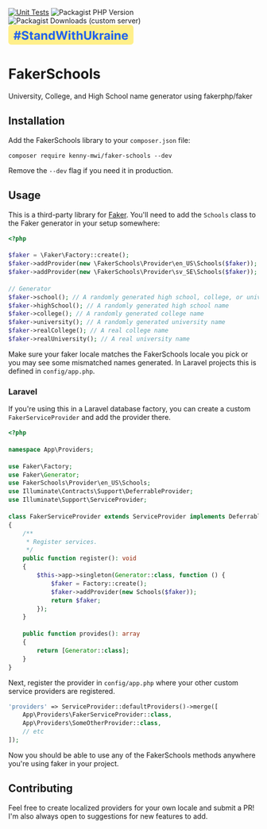 [![Unit Tests](https://github.com/Kenny-MWI/FakerSchools/actions/workflows/php.yml/badge.svg?branch=main)](https://github.com/Kenny-MWI/FakerSchools/actions/workflows/php.yml)
![Packagist PHP Version](https://img.shields.io/packagist/dependency-v/kenny-mwi/faker-schools/php?logo=php&color=%230057B8)
![Packagist Downloads (custom server)](https://img.shields.io/packagist/dt/kenny-mwi/faker-schools?server=https%3A%2F%2Fpackagist.org&style=flat&logo=packagist&color=%23FFD700&link=https%3A%2F%2Fpackagist.org%2Fpackages%2Fkenny-mwi%2Ffaker-schools)
[![StandWithUkraine](https://raw.githubusercontent.com/vshymanskyy/StandWithUkraine/main/badges/StandWithUkraine.svg)](https://stand-with-ukraine.pp.ua)

# FakerSchools
University, College, and High School name generator using fakerphp/faker

## Installation

Add the FakerSchools library to your `composer.json` file:

```
composer require kenny-mwi/faker-schools --dev
```

Remove the `--dev` flag if you need it in production.

## Usage

This is a third-party library for [Faker](https://github.com/FakerPHP/Faker). You'll need to add the `Schools` class to the Faker generator in your setup somewhere:

```php
<?php

$faker = \Faker\Factory::create();
$faker->addProvider(new \FakerSchools\Provider\en_US\Schools($faker)); // To use the US English locale
$faker->addProvider(new \FakerSchools\Provider\sv_SE\Schools($faker)); // To use the Swedish locale

// Generator
$faker->school(); // A randomly generated high school, college, or university school name
$faker->highSchool(); // A randomly generated high school name
$faker->college(); // A randomly generated college name
$faker->university(); // A randomly generated university name
$faker->realCollege(); // A real college name
$faker->realUniversity(); // A real university name
```

Make sure your faker locale matches the FakerSchools locale you pick or you may see some mismatched names generated. In Laravel projects this is defined in `config/app.php`.

### Laravel
If you're using this in a Laravel database factory, you can create a custom `FakerServiceProvider` and add the provider there.

```php
<?php

namespace App\Providers;

use Faker\Factory;
use Faker\Generator;
use FakerSchools\Provider\en_US\Schools;
use Illuminate\Contracts\Support\DeferrableProvider;
use Illuminate\Support\ServiceProvider;

class FakerServiceProvider extends ServiceProvider implements DeferrableProvider
{
    /**
     * Register services.
     */
    public function register(): void
    {
        $this->app->singleton(Generator::class, function () {
            $faker = Factory::create();
            $faker->addProvider(new Schools($faker));
            return $faker;
        });
    }

    public function provides(): array
    {
        return [Generator::class];
    }
}
```

Next, register the provider in `config/app.php` where your other custom service providers are registered.

```php
'providers' => ServiceProvider::defaultProviders()->merge([
    App\Providers\FakerServiceProvider::class,
    App\Providers\SomeOtherProvider::class,
    // etc
]);
```

Now you should be able to use any of the FakerSchools methods anywhere you're using faker in your project.

## Contributing

Feel free to create localized providers for your own locale and submit a PR! I'm also always open to suggestions for new features to add.
